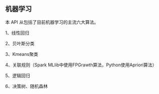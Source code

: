 ## 机器学习

本 API 从包括了目前机器学习的主流六大算法。

1、线性回归

2、贝叶斯分类

3、Kmeans聚类

4、关联规则（Spark MLlib中使用FPGrawth算法，Python使用Apriori算法）

5、逻辑回归

6、决策树、随机森林